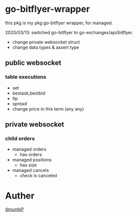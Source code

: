 # go-bitflyer-wrapper  
this pkg is my pkg:go-bitflyer wrapper, for managed.    


2020/03/13: switched go-bitflyer to go-exchanges/api/bitflyer.  
- change private websocket struct  
- change data types & assert type    

## public websocket
### table executions
- set  
- bestask,bestbid  
- ltp  
- spread  
- change price in this term (any any)  


## private websocket
### child orders
- managed orders  
    - has orders  
- managed positions  
    - has size  
- managed cancels  
    - check is canceled  

# Auther
[@numbP](https://twitter.com/_numbp)